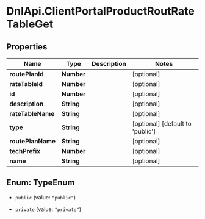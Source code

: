 # DnlApi.ClientPortalProductRoutRateTableGet

## Properties
Name | Type | Description | Notes
------------ | ------------- | ------------- | -------------
**routePlanId** | **Number** |  | [optional] 
**rateTableId** | **Number** |  | [optional] 
**id** | **Number** |  | [optional] 
**description** | **String** |  | [optional] 
**rateTableName** | **String** |  | [optional] 
**type** | **String** |  | [optional] [default to &#39;public&#39;]
**routePlanName** | **String** |  | [optional] 
**techPrefix** | **Number** |  | [optional] 
**name** | **String** |  | [optional] 


<a name="TypeEnum"></a>
## Enum: TypeEnum


* `public` (value: `"public"`)

* `private` (value: `"private"`)




